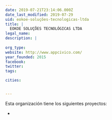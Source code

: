 ```yaml
---
date: 2019-07-21T23:14:06.000Z
date_last_modified: 2019-07-29
uid: eokoe-soluções-tecnologicas-ltda
title: |
  EOKOE SOLUÇÕES TECNOLÓGICAS LTDA
legal_name: 
description: |
  
org_type: 
website: http://www.appcivico.com/
year_founded: 2015
facebook: 
twitter: 
tags:

cities: 


---
```


Esta organización tiene los siguientes proyectos:

- [](/proyectos/appcivico-mandato-aberto-e-voto-legal)
